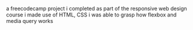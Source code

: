 a freecodecamp project i completed as part of the responsive web design course
i made use of HTML, CSS
i was able to grasp how flexbox and media query works